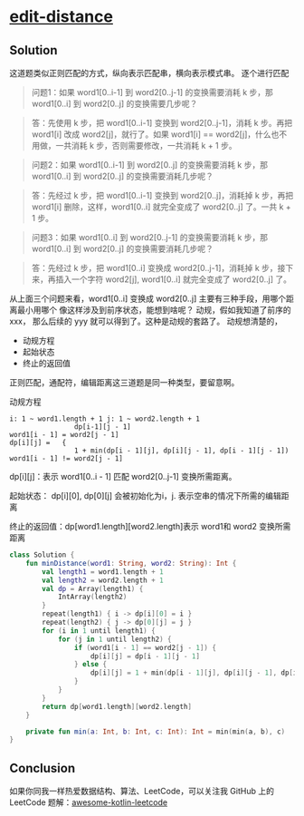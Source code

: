 # [edit-distance][title]

## Solution
这道题类似正则匹配的方式，纵向表示匹配串，横向表示模式串。
逐个进行匹配
>问题1：如果 word1[0..i-1] 到 word2[0..j-1] 的变换需要消耗 k 步，那 word1[0..i] 到 word2[0..j] 的变换需要几步呢？
 
>答：先使用 k 步，把 word1[0..i-1] 变换到 word2[0..j-1]，消耗 k 步。再把 word1[i] 改成 word2[j]，就行了。如果 word1[i] == word2[j]，什么也不用做，一共消耗 k 步，否则需要修改，一共消耗 k + 1 步。
 
>问题2：如果 word1[0..i-1] 到 word2[0..j] 的变换需要消耗 k 步，那 word1[0..i] 到 word2[0..j] 的变换需要消耗几步呢？
 
>答：先经过 k 步，把 word1[0..i-1] 变换到 word2[0..j]，消耗掉 k 步，再把 word1[i] 删除，这样，word1[0..i] 就完全变成了 word2[0..j] 了。一共 k + 1 步。
 
>问题3：如果 word1[0..i] 到 word2[0..j-1] 的变换需要消耗 k 步，那 word1[0..i] 到 word2[0..j] 的变换需要消耗几步呢？
 
>答：先经过 k 步，把 word1[0..i] 变换成 word2[0..j-1]，消耗掉 k 步，接下来，再插入一个字符 word2[j], word1[0..i] 就完全变成了 word2[0..j] 了。
 
 从上面三个问题来看，word1[0..i] 变换成 word2[0..j] 主要有三种手段，用哪个距离最小用哪个
 像这样涉及到前序状态，能想到啥呢？ 动规，假如我知道了前序的 xxx， 那么后续的 yyy 就可以得到了。这种是动规的套路了。
 动规想清楚的，
 - 动规方程
 - 起始状态
 - 终止的返回值
 
 正则匹配，通配符，编辑距离这三道题是同一种类型，要留意啊。
 
 动规方程
```
i: 1 ~ word1.length + 1 j: 1 ~ word2.length + 1
                dp[i-1][j - 1]                                             word1[i - 1] = word2[j - 1] 
dp[i][j] =   {
                1 + min(dp[i - 1][j], dp[i][j - 1], dp[i - 1][j - 1])      word1[i - 1] != word2[j - 1]   
```
dp\[i\]\[j\]：表示 word1\[0..i - 1\] 匹配 word2\[0..j-1\] 变换所需距离。

起始状态： dp\[i\]\[0\], dp\[0\]\[j\] 会被初始化为i，j. 表示空串的情况下所需的编辑距离

终止的返回值：dp\[word1.length\]\[word2.length\]表示 word1和 word2 变换所需距离

```kotlin
class Solution {
    fun minDistance(word1: String, word2: String): Int {
        val length1 = word1.length + 1
        val length2 = word2.length + 1
        val dp = Array(length1) {
            IntArray(length2)
        }
        repeat(length1) { i -> dp[i][0] = i }
        repeat(length2) { j -> dp[0][j] = j }
        for (i in 1 until length1) {
            for (j in 1 until length2) {
                if (word1[i - 1] == word2[j - 1]) {
                    dp[i][j] = dp[i - 1][j - 1]
                } else {
                    dp[i][j] = 1 + min(dp[i - 1][j], dp[i][j - 1], dp[i - 1][j - 1])
                }
            }
        }
        return dp[word1.length][word2.length]
    }

    private fun min(a: Int, b: Int, c: Int): Int = min(min(a, b), c)
}

```

## Conclusion
如果你同我一样热爱数据结构、算法、LeetCode，可以关注我 GitHub 上的 LeetCode 题解：[awesome-kotlin-leetcode][akl]

[title]: https://leetcode-cn.com/problems/edit-distance/submissions/
[akl]: https://github.com/NightXlt/awesome-kotlin-leetcode
